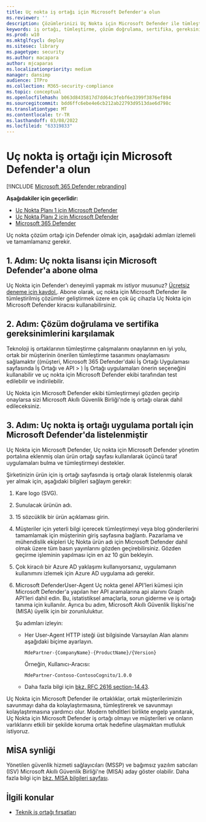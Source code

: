 ```yaml
---
title: Uç nokta iş ortağı için Microsoft Defender'a olun
ms.reviewer: ''
description: Çözümlerinizi Uç Nokta için Microsoft Defender ile tümleştirin ve iş ortağı olun adımlarını ve gereksinimlerini öğrenin
keywords: iş ortağı, tümleştirme, çözüm doğrulama, sertifika, gereksinimler, üye, misa, uygulama portalı
ms.prod: w10
ms.mktglfcycl: deploy
ms.sitesec: library
ms.pagetype: security
ms.author: macapara
author: mjcaparas
ms.localizationpriority: medium
manager: dansimp
audience: ITPro
ms.collection: M365-security-compliance
ms.topic: conceptual
ms.openlocfilehash: b063d8435817d7dd64c3febf6e3399f3876ef894
ms.sourcegitcommit: bdd6ffc6ebe4e6cb212ab22793d9513dae6d798c
ms.translationtype: MT
ms.contentlocale: tr-TR
ms.lasthandoff: 03/08/2022
ms.locfileid: "63319833"
---
```

# <a name="become-a-microsoft-defender-for-endpoint-partner"></a>Uç nokta iş ortağı için Microsoft Defender'a olun

[!INCLUDE [Microsoft 365 Defender rebranding](../../includes/microsoft-defender.md)]

**Aşağıdakiler için geçerlidir:**
- [Uç Nokta Planı 1 için Microsoft Defender](https://go.microsoft.com/fwlink/p/?linkid=2154037)
- [Uç Nokta Planı 2 için Microsoft Defender](https://go.microsoft.com/fwlink/p/?linkid=2154037)
- [Microsoft 365 Defender](https://go.microsoft.com/fwlink/?linkid=2118804)


Uç nokta çözüm ortağı için Defender olmak için, aşağıdaki adımları izlemeli ve tamamlamanız gerekir.

## <a name="step-1-subscribe-to-a-microsoft-defender-for-endpoint-license"></a>1. Adım: Uç nokta lisansı için Microsoft Defender'a abone olma

Uç Nokta için Defender'ı deneyimli yapmak mı istiyor musunuz? [Ücretsiz deneme için kaydol.](https://signup.microsoft.com/create-account/signup?products=7f379fee-c4f9-4278-b0a1-e4c8c2fcdf7e&ru=https://aka.ms/MDEp2OpenTrial?ocid=docs-wdatp-exposedapis-abovefoldlink). Abone olarak, uç nokta için Microsoft Defender ile tümleştirilmiş çözümler geliştirmek üzere en çok üç cihazla Uç Nokta için Microsoft Defender kiracısı kullanabilirsiniz.

## <a name="step-2-fulfill-the-solution-validation-and-certification-requirements"></a>2. Adım: Çözüm doğrulama ve sertifika gereksinimlerini karşılamak

Teknoloji iş ortaklarının tümleştirme çalışmalarını onaylarının en iyi yolu, ortak bir müşterinin önerilen tümleştirme tasarımını onaylamasını sağlamaktır  (\(müşteri, Microsoft 365 Defender'daki İş Ortağı Uygulaması sayfasında İş Ortağı ve API > [](https://security.microsoft.com/interoperability/partnersapps)\) İş Ortağı uygulamaları önerin seçeneğini kullanabilir ve uç nokta için Microsoft Defender ekibi tarafından test edilebilir ve indirilebilir.

Uç Nokta için Microsoft Defender ekibi tümleştirmeyi gözden geçirip onaylarsa sizi Microsoft Akıllı Güvenlik Birliği'nde iş ortağı olarak dahil edileceksiniz.

## <a name="step-3-get-listed-in-the-microsoft-defender-for-endpoint-partner-application-portal"></a>3. Adım: Uç nokta iş ortağı uygulama portalı için Microsoft Defender'da listelenmiştir

Uç Nokta için Microsoft Defender, Uç nokta için Microsoft Defender yönetim portalına eklenmiş olan ürün [](partner-applications.md) ortağı sayfası kullanılarak üçüncü taraf uygulamaları bulma ve tümleştirmeyi destekler.

Şirketinizin ürün için iş ortağı sayfasında iş ortağı olarak listelenmiş olarak yer almak için, aşağıdaki bilgileri sağlaym gerekir:

1. Kare logo (SVG).
2. Sunulacak ürünün adı.
3. 15 sözcüklik bir ürün açıklaması girin.
4. Müşteriler için yeterli bilgi içerecek tümleştirmeyi veya blog gönderilerini tamamlamak için müşterinin giriş sayfasına bağlantı. Pazarlama ve mühendislik ekipleri Uç Nokta ürün adı için Microsoft Defender dahil olmak üzere tüm basın yayınlarını gözden geçirebilirsiniz. Gözden geçirme işleminin yapılması için en az 10 gün bekleyin.
5. Çok kiracılı bir Azure AD yaklaşımı kullanıyorsanız, uygulamanın kullanımını izlemek için Azure AD uygulama adı gerekir.
6. Microsoft DefenderUser-Agent Uç nokta genel API'leri kümesi için Microsoft Defender'a yapılan her API aramalarına api alanını Graph API'leri dahil edin. Bu, istatistiksel amaçlarla, sorun giderme ve iş ortağı tanıma için kullanılır. Ayrıca bu adım, Microsoft Akıllı Güvenlik İlişkisi'ne (MISA) üyelik için bir zorunluluktur.

   Şu adımları izleyin:

   - Her User-Agent HTTP isteği üst bilgisinde Varsayılan Alan alanını aşağıdaki biçime ayarlayın.

     ```http
     MdePartner-{CompanyName}-{ProductName}/{Version}
     ```

     Örneğin, Kullanıcı-Aracısı:

     ```http
     MdePartner-Contoso-ContosoCognito/1.0.0
     ```

   - Daha fazla bilgi için [bkz. RFC 2616 section-14.43](https://tools.ietf.org/html/rfc2616#section-14.43).

Uç Nokta için Microsoft Defender ile ortaklıklar, ortak müşterilerimizin savunmayı daha da kolaylaştırmasına, tümleştirerek ve savunmayı kolaylaştırmasına yardımcı olur. Modern tehditleri birlikte engelp yanıtarak, Uç Nokta için Microsoft Defender iş ortağı olmayı ve müşterileri ve onların varlıklarını etkili bir şekilde koruma ortak hedefine ulaşmaktan mutluluk istiyoruz.

## <a name="misa-nomination"></a>MİSA synliği 
Yönetilen güvenlik hizmeti sağlayıcıları (MSSP) ve bağımsız yazılım satıcıları (ISV) Microsoft Akıllı Güvenlik Birliği'ne (MISA) aday göster olabilir. Daha fazla bilgi için [bkz. MISA bilgileri sayfası](https://www.microsoft.com/security/business/intelligent-security-association).


## <a name="related-topics"></a>İlgili konular

- [Teknik iş ortağı fırsatları](partner-integration.md)
